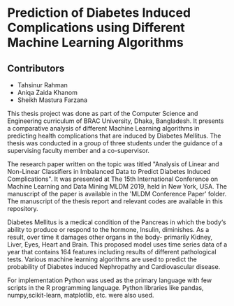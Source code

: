 # Prediction of Diabetes Induced Complications using Different Machine Learning Algorithms


## Contributors
* Tahsinur Rahman
* Aniqa Zaida Khanom
* Sheikh Mastura Farzana

This thesis project was done as part of the Computer Science and Engineering curriculum of BRAC University, Dhaka, Bangladesh. It presents a comparative analysis of different Machine Learning algorithms in predicting health complications that are induced by Diabetes Mellitus. The thesis was conducted in a group of three students under the guidance of a supervising faculty member and a co-supervisor.

The research paper written on the topic was titled "Analysis of Linear and Non-Linear Classifiers in Imbalanced Data to Predict Diabetes Induced Complications". It was presented at The 15th International Conference on Machine Learning and Data Mining MLDM 2019, held in New York, USA. The manuscript of the paper is available in the 'MLDM Conference Paper' folder. The manuscript of the thesis report and relevant codes are available in this repository.

Diabetes Mellitus is a medical condition of the Pancreas in which the body‘s ability to produce or respond to the hormone, Insulin, diminishes. As a result, over time it damages other organs in the body- primarily Kidney, Liver, Eyes, Heart and Brain. This proposed model uses time
series data of a year that contains 164 features including results of different pathological tests. Various machine learning algorithms are used to predict the probability of Diabetes induced
Nephropathy and Cardiovascular disease.

For implementation Python was used as the primary language with few scripts in the R programming language. Python libraries like pandas, numpy,scikit-learn, matplotlib, etc. were also used.

